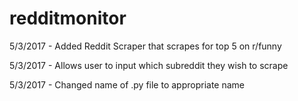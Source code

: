 # redditmonitor
5/3/2017 - Added Reddit Scraper that scrapes for top 5 on r/funny

5/3/2017 - Allows user to input which subreddit they wish to scrape

5/3/2017 - Changed name of .py file to appropriate name

